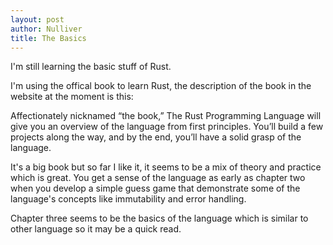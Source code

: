 ```yaml
---
layout: post
author: Nulliver
title: The Basics
---
```

I'm still learning the basic stuff of Rust. 

I'm using the offical book to learn Rust, the description of the book in the website at the moment is this:

Affectionately nicknamed “the book,” The Rust Programming Language will give you an overview of the language from first principles. You’ll build a few projects along the way, and by the end, you’ll have a solid grasp of the language.


It's a big book but so far I like it, it seems to be a mix of theory and practice which is great. You get a sense of the language as early as chapter two when you develop a simple guess game that demonstrate some of the language's concepts like immutability and error handling.

Chapter three seems to be the basics of the language which is similar to other language so it may be a quick read.